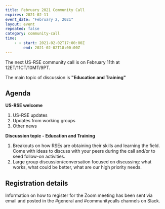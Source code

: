 ```yaml
---
title: February 2021 Community Call
expires: 2021-02-11
event_date: "February 2, 2021"
layout: event
repeated: false
category: community-call
time:
    - - start: 2021-02-02T17:00:00Z
        end: 2021-02-02T18:00:00Z
---
```


The next US-RSE community call is on February 11th at 12ET/11CT/10MT/9PT.

The main topic of discussion is
**"Education and Training"**

## Agenda

**US-RSE welcome**  
 1. US-RSE updates
 1. Updates from working groups
 1. Other news

**Discussion topic - Education and Training**  
1. Breakouts on how RSEs are obtaining their skills and learning the field. Come with ideas to discuss with your peers during the call and/or to seed follow-on activities. 
1. Large group discussion/conversation focused on discussing: what works, what could be better, what are our high priority needs. 


## Registration details
Information on how to register for the Zoom meeting has been sent via email and posted in the #general and #communitycalls channels on Slack.

